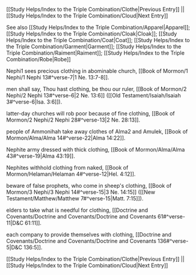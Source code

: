 [[Study Helps/Index to the Triple Combination/Clothe|Previous Entry]]  ||  [[Study Helps/Index to the Triple Combination/Cloud|Next Entry]]

 See also [[Study Helps/Index to the Triple Combination/Apparel|Apparel]]; [[Study Helps/Index to the Triple Combination/Cloak|Cloak]]; [[Study Helps/Index to the Triple Combination/Coat|Coat]]; [[Study Helps/Index to the Triple Combination/Garment|Garment]]; [[Study Helps/Index to the Triple Combination/Raiment|Raiment]]; [[Study Helps/Index to the Triple Combination/Robe|Robe]]

 Nephi1 sees precious clothing in abominable church, [[Book of Mormon/1 Nephi/1 Nephi 13#^verse-7|1 Ne. 13:7-8]].

 men shall say, Thou hast clothing, be thou our ruler, [[Book of Mormon/2 Nephi/2 Nephi 13#^verse-6|2 Ne. 13:6]] ([[Old Testament/Isaiah/Isaiah 3#^verse-6|Isa. 3:6]]).

 latter-day churches will rob poor because of fine clothing, [[Book of Mormon/2 Nephi/2 Nephi 28#^verse-13|2 Ne. 28:13]].

 people of Ammonihah take away clothes of Alma2 and Amulek, [[Book of Mormon/Alma/Alma 14#^verse-22|Alma 14:22]].

 Nephite army dressed with thick clothing, [[Book of Mormon/Alma/Alma 43#^verse-19|Alma 43:19]].

 Nephites withhold clothing from naked, [[Book of Mormon/Helaman/Helaman 4#^verse-12|Hel. 4:12]].

 beware of false prophets, who come in sheep's clothing, [[Book of Mormon/3 Nephi/3 Nephi 14#^verse-15|3 Ne. 14:15]] ([[New Testament/Matthew/Matthew 7#^verse-15|Matt. 7:15]]).

 elders to take what is needful for clothing, [[Doctrine and Covenants/Doctrine and Covenants/Doctrine and Covenants 61#^verse-11|D&C 61:11]].

 each company to provide themselves with clothing, [[Doctrine and Covenants/Doctrine and Covenants/Doctrine and Covenants 136#^verse-5|D&C 136:5]].

[[Study Helps/Index to the Triple Combination/Clothe|Previous Entry]]  ||  [[Study Helps/Index to the Triple Combination/Cloud|Next Entry]]